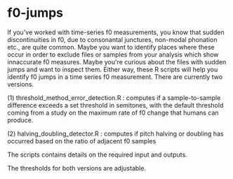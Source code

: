 # f0-jumps
If you've worked with time-series f0 measurements, you know that sudden discontinuities in f0, due to consonantal junctures, non-modal phonation etc., are quite common. 
Maybe you want to identify places where these occur in order to exclude files or samples from your analysis which show innaccurate f0 measures. 
Maybe you're curious about the files with sudden jumps and want to inspect them. 
Either way, these R scripts will help you identify f0 jumps in a time series f0 measurement. There are currently two versions.

(1) threshold_method_error_detection.R : computes if a sample-to-sample difference exceeds a set threshold in semitones, with the default threshold coming from a study on the maximum rate of f0 change that humans can produce.

(2) halving_doubling_detector.R : computes if pitch halving or doubling has occurred based on the ratio of adjacent f0 samples

The scripts contains details on the required input and outputs. 

The thresholds for both versions are adjustable. 
